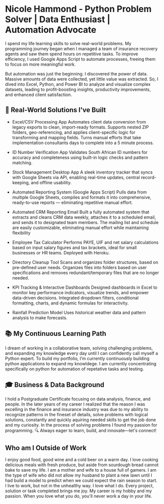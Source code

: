 # Nicole Hammond - Python Problem Solver | Data Enthusiast | Automation Advocate

I spend my life learning skills to solve real-world problems. My programming journey began when I managed a team of insurance recovery agents and saw them spend hours on repetitive tasks. To improve efficiency, I used Google Apps Script to automate processes, freeing them to focus on more meaningful work.

But automation was just the beginning. I discovered the power of data. Massive amounts  of data were collected, yet little value was extracted. So, I dived into Excel, Python, and Power BI to analyze and visualize complex datasets, leading to profit-boosting insights, productivity improvements, and enhanced client satisfaction.

## 🔧 Real-World Solutions I've Built

- Excel/CSV Processing App 
Automates client data conversion from legacy exports to clean, import-ready formats. Supports 
nested ZIP folders, geo-referencing, and applies client-specific logic for transforming and mapping 
fields. Turns manual efforts that take implementation consultants days to complete into a 5 minute 
process. 
 
- ID Number Verification App 
Validates South African ID numbers for accuracy and completeness using built-in logic checks and 
pattern matching.

- Stock Management Desktop App 
A sleek inventory tracker that syncs with Google Sheets via API, enabling real-time updates, central 
record-keeping, and offline usability.

- Automated Reporting System (Google Apps Script) 
Pulls data from multiple Google Sheets, compiles and formats it into comprehensive, ready-to-use 
reports — eliminating repetitive manual effort.

- Automated CRM Reporting Email 
Built a fully automated system that extracts and cleans CRM data weekly, attaches it to a scheduled 
email, and sends it to designated team members. The mailing list and schedule are easily 
customizable, eliminating manual effort while maintaining flexibility

- Employee Tax Calculator 
Performs PAYE, UIF and net salary calculations based on input salary figures and tax brackets, ideal 
for small businesses or HR teams. Deployed with Heroku.

- Directory Cleanup Tool 
Scans and organizes folder structures, based on pre-defined user needs. Organizes files into folders 
based on user specifications and removes redundant/temporary files that are no longer needed.

- KPI Tracking & Interactive Dashboards
Designed dashboards in Excel to monitor key performance indicators, visualize trends, and empower 
data-driven decisions. Integrated dropdown filters, conditional formatting, charts, and dynamic 
formulas for interactivity.

- Rainfall Prediction Model 
Uses historical weather data and pattern analysis to make forecasts. 
  
## 📚 My Continuous Learning Path
I dream of working in a collaborative team, solving challenging problems, and expanding my knowledge every day until I can confidently call myself a Python expert.
To build my portfolio, I’m currently continuously building python applications to expand my knowldege. I am currently concentrating specifically on python for automation of repetative tasks and testing.

## 🎓 Business & Data Background
I hold a Postgraduate Certificate focusing on data analysis, finance, and people.
In the later years of my career I realized that the reason I was excelling in the finance and insurance industry was due to my ability to recognize patterns in the fineset of details, solve problems with logical solutions, constantly and quickly aquiring needed skills to get the job done and my curiosity. In the process of solving problems I found my passion for programming. 
🔍 Always eager to learn, build, and innovate—let's connect!

## Who am I Outside of Work
I enjoy good food, good wine and a cold beer on a warm day.
I love cooking delicious meals with fresh produce, but aside from sourdough bread cannot bake to save my life.
I am a mother and wife to a house full of gamers.
I am the type of wife who did not allow my husband to plant a new lawn until I had build a model to predict when we could expect the rain season to start.
I live to work, but not in the unhealthy way. I love what I do. Every project, solution or task completed brings me joy. My career is my hobby and my passion. When you love what you do, you'll never work a day in your life.

